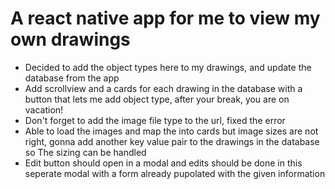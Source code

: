 # A react native app for me to view my own drawings
* Decided to add the object types here to my drawings, and update the database from the app
* Add scrollview and a cards for each drawing in the database with a button that lets me add object type, after your break, you are on vacation!
* Don't forget to add the image file type to the url, fixed the error
* Able to load the images and map the into cards but image sizes are not right, gonna add another key value pair to the drawings in the database so The sizing can be handled 
* Edit button should open in a modal and edits should be done in this seperate modal with a form already pupolated with the given information